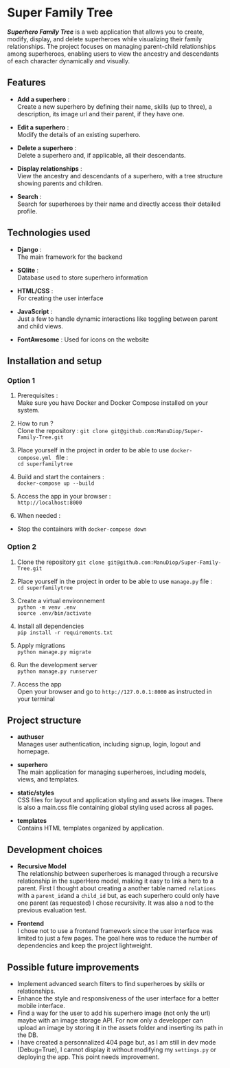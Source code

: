 # Super Family Tree

***Superhero Family Tree*** is a web application that allows you to create, modify, display, and delete superheroes while visualizing their family relationships. The project focuses on managing parent-child relationships among superheroes, enabling users to view the ancestry and descendants of each character dynamically and visually.

## Features 

- **Add a superhero** : \
Create a new superhero by defining their name, skills (up to three), a description, its image url and their parent, if they have one.

- **Edit a superhero** : \
Modify the details of an existing superhero. 

- **Delete a superhero** : \
Delete a superhero and, if applicable, all their descendants.

- **Display relationships** : \
View the ancestry and descendants of a superhero, with a tree structure showing parents and children.

- **Search** : \
Search for superheroes by their name and directly access their detailed profile.


## Technologies used 

- **Django** : \
The main framework for the backend

- **SQlite** : \
Database used to store superhero information 

- **HTML/CSS** : \
For creating the user interface

- **JavaScript** : \
Just a few to handle dynamic interactions like toggling between parent and child views. 

- **FontAwesome** : 
Used for icons on the website


## Installation and setup 

### Option 1

1. Prerequisites :\
Make sure you have Docker and Docker Compose installed on your system.

2. How to run ?\
Clone the repository : ``` git clone git@github.com:ManuDiop/Super-Family-Tree.git ```

3. Place yourself in the project in order to be able to use ```docker-compose.yml ``` file :\
``` cd superfamilytree ```

4. Build and start the containers :\
``` docker-compose up --build ```

5. Access the app in your browser :\
``` http://localhost:8000 ```

6. When needed :
- Stop the containers with ``` docker-compose down ```


### Option 2

1. Clone the repository 
``` git clone git@github.com:ManuDiop/Super-Family-Tree.git ```

2. Place yourself in the project in order to be able to use ``` manage.py ``` file :\
``` cd superfamilytree ```

3. Create a virtual environnement\
``` python -m venv .env ```\
``` source .env/bin/activate ```

4. Install all dependencies\
``` pip install -r requirements.txt ```

5. Apply migrations\
``` python manage.py migrate ```

6. Run the development server\
``` python manage.py runserver ```

7. Access the app\
Open your browser and go to ``` http://127.0.0.1:8000 ``` as instructed in your terminal



## Project structure 

- **authuser**\
Manages user authentication, including signup, login, logout and homepage.

- **superhero**\
The main application for managing superheroes, including models, views, and templates.

- **static/styles**\
CSS files for layout and application styling and assets like images. There is also a main.css file containing global styling used across all pages.

- **templates**\
Contains HTML templates organized by application.


## Development choices 

- **Recursive Model**\
The relationship between superheroes is managed through a recursive relationship in the superHero model, making it easy to link a hero to a parent.
First I thought about creating a another table named ``` relations ``` with a ``` parent_id ```and a ``` child_id ``` but, as each superhero could only have one parent (as requested) I chose recursivity. It was also a nod to the previous evaluation test. 

- **Frontend**\
I chose not to use a frontend framework since the user interface was limited to just a few pages. The goal here was to reduce the number of dependencies and keep the project lightweight.


## Possible future improvements 
- Implement advanced search filters to find superheroes by skills or relationships.
- Enhance the style and responsiveness of the user interface for a better mobile interface.
- Find a way for the user to add his superhero image (not only the url) maybe with an image storage API. For now only a developper can upload an image by storing it in the assets folder and inserting its path in the DB. 
- I have created a personnalized 404 page but, as I am still in dev mode (Debug=True), I cannot display it without modifying my ```settings.py``` or deploying the app. This point needs improvement.


